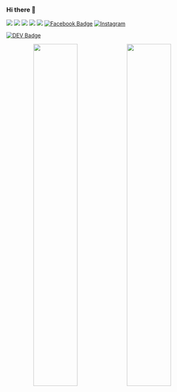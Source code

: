 ### Hi there 👋

<!--
**tomaszcekalo/tomaszcekalo** is a ✨ _special_ ✨ repository because its `README.md` (this file) appears on your GitHub profile.

Here are some ideas to get you started:

- 🔭 I’m currently working on ...
- 🌱 I’m currently learning ...
- 👯 I’m looking to collaborate on ...
- 🤔 I’m looking for help with ...
- 💬 Ask me about ...
- 📫 How to reach me: ...
- 😄 Pronouns: ...
- ⚡ Fun fact: ...
[![](https://vistr.dev/patreon?campaign_id=)](https://www.patreon.com/tomaszcekalo)
-->
[![](https://vistr.dev/badge?repo=tomaszcekalo.tomaszcekalo&corners=square)](https://github.com/tomaszcekalo/vistr.dev)
[![](https://img.shields.io/badge/-@tomaszcekalo-%231DA1F2?style=flat-square&logo=twitter&logoColor=ffffff)](https://twitter.com/tomaszcekalo)
[![](https://img.shields.io/badge/-@tomaszcekalo-%23181717?style=flat-square&logo=github)](https://github.com/tomaszcekalo)
[![](https://img.shields.io/badge/-tomaszcekalo-blue?style=flat-square&logo=Linkedin&logoColor=white&link=https://www.linkedin.com/in/tomaszcekalo/)](https://www.linkedin.com/in/tomaszcekalo/)
[![](https://img.shields.io/website?color=0ab9e6&style=flat-square&up_message=tomaszcekalo.pl&url=http://tomaszcekalo.pl)](http://tomaszcekalo.pl)
[![Facebook Badge](https://img.shields.io/badge/-Facebook-3b5998?style=flat-square&labelColor=3b5998&logo=facebook&logoColor=white&link=https://www.facebook.com/tomekcekalo)](https://www.facebook.com/tomekcekalo)
<a href="https://www.instagram.com/tomaszcekalo/" target="_blank"><img src="https://img.shields.io/badge/Instagram-%23E4405F.svg?&style=flat-square&logo=instagram&logoColor=white" alt="Instagram"></a>



[![DEV Badge](https://img.shields.io/badge/-DEV.to-000?style=flat-square&logo=dev.to&logoColor=white&link=https://dev.to/tomaszcekalo)](https://dev.to/tomaszcekalo)


<p align="center">
  <img width="48%" src="https://github-readme-stats.vercel.app/api?username=tomaszcekalo&show_icons=true&theme=tokyonight" />
  <img width="48%" src="https://github-readme-streak-stats.herokuapp.com/?user=tomaszcekalo&theme=tokyonight" />
</p>
<!--
![tomaszcekalo's github stats](https://github-readme-stats.vercel.app/api?username=tomaszcekalo&show_icons=true&theme=dracula)
![tomaszcekalo's github stats](https://github-readme-streak-stats.herokuapp.com/?user=tomaszcekalo&theme=dracula)
-->
